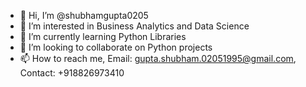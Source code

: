 - 👋 Hi, I’m @shubhamgupta0205
- 👀 I’m interested in Business Analytics and Data Science
- 🌱 I’m currently learning Python Libraries
- 💞️ I’m looking to collaborate on Python projects
- 📫 How to reach me, Email: gupta.shubham.02051995@gmail.com, Contact: +918826973410

<!---
shubhamgupta0205/shubhamgupta0205 is a ✨ special ✨ repository because its `README.md` (this file) appears on your GitHub profile.
You can click the Preview link to take a look at your changes.
--->
